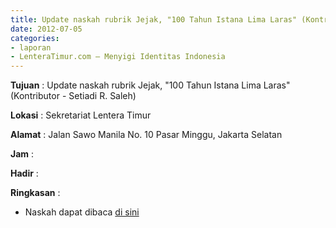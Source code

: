 ```yaml
---
title: Update naskah rubrik Jejak, "100 Tahun Istana Lima Laras" (Kontributor - Setiadi R. Saleh)
date: 2012-07-05
categories:
- laporan
- LenteraTimur.com – Menyigi Identitas Indonesia
---
```


**Tujuan** : Update naskah rubrik Jejak, "100 Tahun Istana Lima Laras" (Kontributor - Setiadi R. Saleh)

**Lokasi** : Sekretariat Lentera Timur 

**Alamat** : Jalan Sawo Manila No. 10 Pasar Minggu, Jakarta Selatan

**Jam** : 

**Hadir** :  


**Ringkasan** : 
* Naskah dapat dibaca [di sini](http://www.lenteratimur.com/2012/07/100-tahun-istana-lima-laras/)
